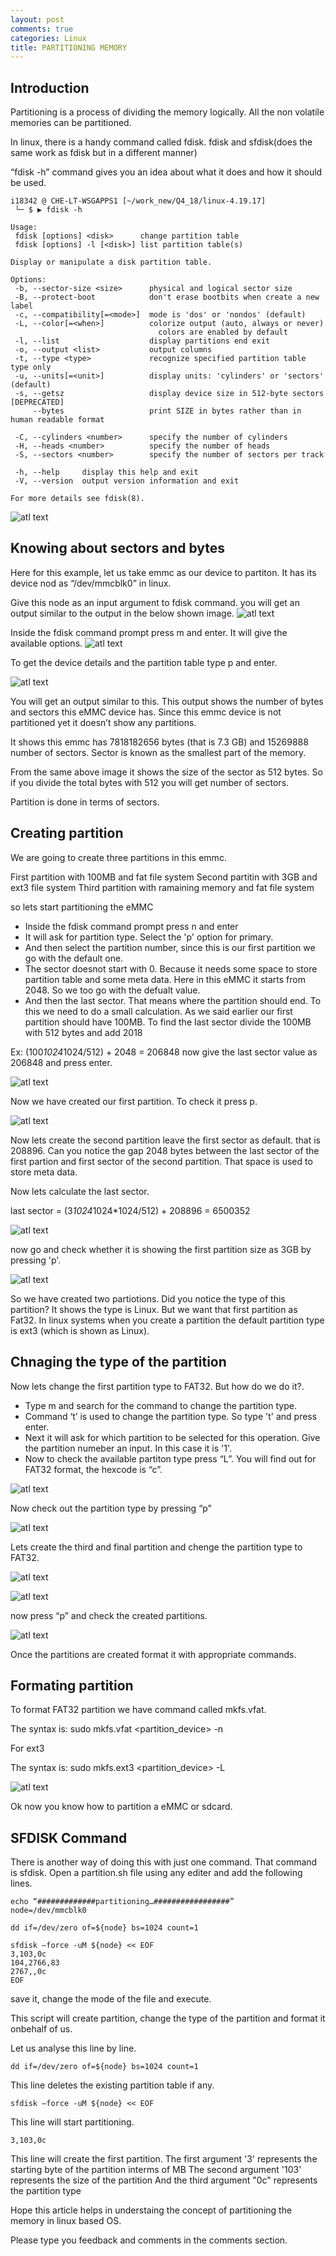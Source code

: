 ```yaml
---
layout: post
comments: true
categories: Linux
title: PARTITIONING MEMORY
---
```


## Introduction

Partitioning is a process of dividing the memory logically. All the non volatile memories can be partitioned.

In linux, there is a handy command called fdisk.
fdisk and sfdisk(does the same work as fdisk but in a different manner)

“fdisk -h” command gives you an idea about what it does and how it should be used.
```shell
i18342 @ CHE-LT-WSGAPPS1 [~/work_new/Q4_18/linux-4.19.17]
 └─ $ ▶ fdisk -h

Usage:
 fdisk [options] <disk>      change partition table
 fdisk [options] -l [<disk>] list partition table(s)

Display or manipulate a disk partition table.

Options:
 -b, --sector-size <size>      physical and logical sector size
 -B, --protect-boot            don't erase bootbits when create a new label
 -c, --compatibility[=<mode>]  mode is 'dos' or 'nondos' (default)
 -L, --color[=<when>]          colorize output (auto, always or never)
                                 colors are enabled by default
 -l, --list                    display partitions end exit
 -o, --output <list>           output columns
 -t, --type <type>             recognize specified partition table type only
 -u, --units[=<unit>]          display units: 'cylinders' or 'sectors' (default)
 -s, --getsz                   display device size in 512-byte sectors [DEPRECATED]
     --bytes                   print SIZE in bytes rather than in human readable format

 -C, --cylinders <number>      specify the number of cylinders
 -H, --heads <number>          specify the number of heads
 -S, --sectors <number>        specify the number of sectors per track

 -h, --help     display this help and exit
 -V, --version  output version information and exit

For more details see fdisk(8).

```
![atl text](https://raw.githubusercontent.com/Vieshoth/vieshoth.github.io/master/images/part/fdisk_command.png)


## Knowing about sectors and bytes


Here for this example, let us take emmc as our device to partiton.
It has its device nod as “/dev/mmcblk0” in linux.

Give this node as an input argument to fdisk command.
you will get an output similar to the output in the below shown image.
![atl text](https://raw.githubusercontent.com/Vieshoth/vieshoth.github.io/master/images/part/fdiskmmcblk.png)

Inside the fdisk command prompt press m and enter. It will give the available options.
![atl text](https://raw.githubusercontent.com/Vieshoth/vieshoth.github.io/master/images/part/fdiskm.png)

To get the device details and the partition table type p and enter.

![atl text](https://raw.githubusercontent.com/Vieshoth/vieshoth.github.io/master/images/part/partitiontype.png)

You will get an output similar to this.
This output shows the number of bytes and sectors this eMMC device has. Since this emmc device is not partitioned yet it doesn’t show any partitions.

It shows this emmc has 7818182656 bytes (that is 7.3 GB) and 15269888 number of sectors.
Sector is known as the smallest part of the memory.

From the same above image it shows the size of the sector as 512 bytes.
So if you divide the total bytes with 512 you will get number of sectors.

Partition is done in terms of sectors.


## Creating partition


We are going to create three partitions in this emmc.

First partition with 100MB and fat file system
Second partitin with 3GB and ext3 file system
Third partition with ramaining memory and fat file system

so lets start partitioning the eMMC

* Inside the fdisk command prompt press n and enter
* It will ask for partition type. Select the 'p' option for primary.
* And then select the partition number, since this is our first partition we go with the default one.
* The sector doesnot start with 0. Because it needs some space to store partition table and some meta data. Here in this eMMC it starts from 2048. So we too go with the defualt value.
* And then the last sector. That means where the partition should end. To this we need to do a small calculation. As we said earlier our first partition should have 100MB. To find the last sector divide the 100MB with 512 bytes and add 2018

Ex: (100*1024*1024/512) + 2048 = 206848
now give the last sector value as 206848 and press enter.

![atl text](https://raw.githubusercontent.com/Vieshoth/vieshoth.github.io/master/images/part/n.png)

Now we have created our first partition. To check it press p.

![atl text](https://raw.githubusercontent.com/Vieshoth/vieshoth.github.io/master/images/part/p.png)


Now lets create the second partition
leave the first sector as default. that is 208896.
Can you notice the gap 2048 bytes between the last sector of the first partion and first sector of the second partition. That space is used to store meta data.

Now lets calculate the last sector.

last sector = (3*1024*1024*1024/512) + 208896
= 6500352

![atl text](https://raw.githubusercontent.com/Vieshoth/vieshoth.github.io/master/images/part/n2.png)

now go and check whether it is showing the first partition size as 3GB by pressing 'p'.

![atl text](https://raw.githubusercontent.com/Vieshoth/vieshoth.github.io/master/images/part/p2.png)

So we have created two partiotions. Did you notice the type of this partition? It shows the type is Linux. But we want that first partition as Fat32. In linux systems when you create a partition the default partition type is ext3 (which is shown as Linux).


## Chnaging the type of the partition

Now lets change the first partition type to FAT32. But how do we do it?. 
* Type m and search for the command to change the partition type. 
* Command ‘t’ is used to change the partition type. So type 't' and press enter. 
* Next it will ask for which partition to be selected for this operation. Give the partition numeber an input. 
In this case it is '1'. 
* Now to check the available partiton type press “L”. You will find out for FAT32 format, the hexcode is “c”.

![atl text](https://raw.githubusercontent.com/Vieshoth/vieshoth.github.io/master/images/part/hexcode.png)

Now check out the partition type by pressing “p”

![atl text](https://raw.githubusercontent.com/Vieshoth/vieshoth.github.io/master/images/part/p3.png)

Lets create the third and final partition and chenge the partition type to FAT32.

![atl text](https://raw.githubusercontent.com/Vieshoth/vieshoth.github.io/master/images/part/n3.png)

![atl text](https://raw.githubusercontent.com/Vieshoth/vieshoth.github.io/master/images/part/t.png)

now press “p” and check the created partitions.

![atl text](https://raw.githubusercontent.com/Vieshoth/vieshoth.github.io/master/images/part/p4.png)

Once the partitions are created format it with appropriate commands.


## Formating partition

To format FAT32 partition we have command called mkfs.vfat.

The syntax is: sudo mkfs.vfat <partition_device> -n <name>

For ext3

The syntax is: sudo mkfs.ext3 <partition_device> -L <name>

![atl text](https://raw.githubusercontent.com/Vieshoth/vieshoth.github.io/master/images/part/boot.png)

Ok now you know how to partition a eMMC or sdcard.

## SFDISK Command 

There is another way of doing this with just one command. That command is sfdisk. Open a partition.sh file using any editer and add the following lines.

```
echo “#############partitioning…#################”
node=/dev/mmcblk0

dd if=/dev/zero of=${node} bs=1024 count=1

sfdisk –force -uM ${node} << EOF
3,103,0c
104,2766,83
2767,,0c
EOF
```
save it, change the mode of the file and execute. 

This script will create partition, change the type of the partition and format it onbehalf of us.

Let us analyse this line by line.

```
dd if=/dev/zero of=${node} bs=1024 count=1
```
This line deletes the existing partition table if any.

```
sfdisk –force -uM ${node} << EOF
```
This line will start partitioning. 
```
3,103,0c
```
This line will create the first partition.
The first argument '3' represents the starting byte of  the partition interms of MB
The second argument '103' represents the size of the partition
And the third argument "0c" represents the partition type



Hope this article helps in understaing the concept of partitioning the memory in linux based OS.

Please type you feedback and comments in the comments section.

